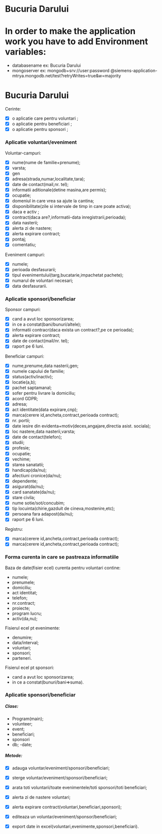 # Bucuria Darului

# In order to make the application work you have to add Environment variables:
- databasename   ex: Bucuria Darului
- mongoserver    ex: mongodb+srv://user:password @siemens-application-mtrya.mongodb.net/test?retryWrites=true&w=majority


# Bucuria Darului
Cerinte:
  - [x] o aplicatie care pentru voluntari ;
  - [x] o aplicatie pentru beneficiari ;
  - [x] o aplicatie pentru sponsori ;

### Aplicatie voluntari/eveniment
 Voluntar-campuri:
 
  - [x]  nume(nume de familie+prenume); 
  - [x] varsta;
  - [x] gen
  - [x] adresa(strada,numar,localitate,tara);
  - [x] date de contact(mail,nr. tel);
  - [x] informatii aditionale(detine masina,are permis);
  - [x] ocupatie;
  - [x]  domeniul in care vrea sa ajute la cantina;
  - [x] disponibilitate(zile si intervale de timp in care poate activa);
  - [x] daca e activ ;
  - [x] contract(daca are?,informatii-data inregistrarii,perioada);
  - [x]  data nasterii;
  - [x] alerta zi de nastere;
  - [x] alerta expirare contract;
  - [x] pontaj;
  - [x] comentatiu;
 
Eveniment campuri:
  - [x] numele;
  - [x] perioada desfasurarii;
  - [x] tipul evenimentului(targ,bucatarie,impachetat pachete);
  - [x] numarul de voluntari necesari;
  - [x]  data desfasurarii.

### Aplicatie sponsori/beneficiar
Sponsor campuri:
 - [x] cand a avut loc sponsorizarea;
 - [x] in ce a constat(bani/bunuri/altele);
 - [x] informatii contracr(daca exista un contract?,pe ce perioada);
 - [x] alerta expirare contract;
 - [x] date de contact(mail/nr. tel);
 - [x] raport pe 6 luni.
  
Beneficiar campuri:
 - [x] nume,prenume,data nasterii,gen;
 - [x] numele capului de familie;
 - [x] status(activ/inactiv);
 - [x] locatie(a,b);
 - [x] pachet saptamanal;
 - [x] sofer pentru livrare la domiciliu;
 - [x] acord GDPR;
 - [x] adresa;
 - [x] act identitate(data expirare,cnp);
 - [x]  marca(cerere id,ancheta,contract,perioada contract);
 - [x] nr. portii;
 - [x] date iesire din evidenta+motiv(deces,angajare,directia asist. sociala);
 - [x] loc nastere,data nasterii,varsta;
 - [x] date de contact(telefon);
 - [x] studii;
 - [x] profesie;
 - [x] ocupatie;
 - [x] vechime;
 - [x] starea sanatatii;
 - [x] handicap(da/nu);
 - [x] afectiuni cronice(da/nu);
 - [x] dependente;
 - [x] asigurat(da/nu);
 - [x] card sanatate(da/nu);
 - [x] stare civila;
 - [x] nume sotie/sot/concubim;
 - [x] tip locuinta(chirie,gazduit de cineva,mostenire,etc);
 - [x] persoana fara adapost(da/nu);
 - [x] raport pe 6 luni.

Registru:
- [x]  marca(cerere id,ancheta,contract,perioada contract);
- [x]  marca(cerere id,ancheta,contract,perioada contract);
 
### Forma curenta in care se pastreaza informatiile
Baza de date(fisier ecel) curenta pentru voluntari contine:
- numele;
- prenumele;
- domiciliu;
- act identitat;
- telefon;
- nr.contract;
- proiecte;
- program lucru;
- activ(da,nu);

Fisierul ecel pt evenimente:
- denumire;
- data/interval;
- voluntari;
- sponsori;
- parteneri.

Fisierul ecel pt sponsori:
- cand a avut loc sponsorizarea;
- in ce a constat(bunuri/bani=>suma).

### Aplicatie sponsori/beneficiar
##### Clase:
- Program(main);
- volunteer;
- event;
- beneficiari;
- sponsori
- db;
 -date;
 ##### Metode:
 - [x] adauga voluntar/eveniment/sponsori/beneficiari;
 - [x] sterge voluntar/eveniment/sponsori/beneficiari;
 - [x] arata toti voluntarii/toate evenimentele/toti sponsori/toti beneficiari;
 - [x] alerta zi de nastere voluntari;
 - [x] alerta expirare contract(voluntari,beneficiari,sponsori);
 - [x] editeaza un voluntar/eveniment/sponsor/beneficiari;
 - [x] export date in excel(voluntari,evenimente,sponsori,beneficiari).



